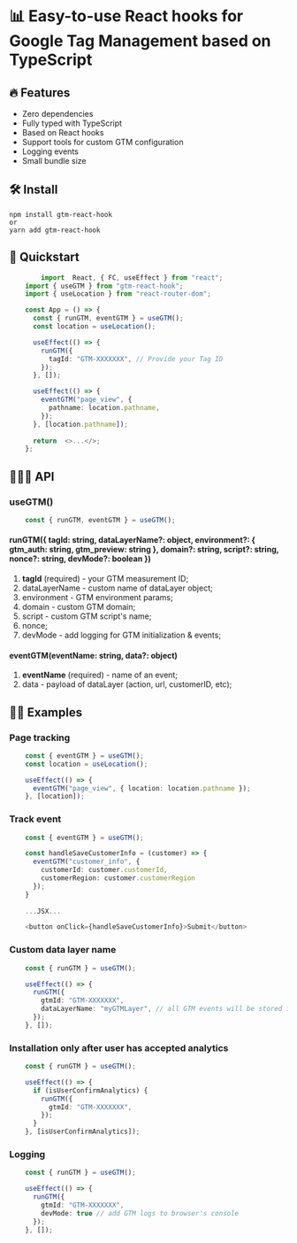 # 📊 Easy-to-use React hooks for Google Tag Management based on TypeScript

## 🔥 Features 

 - Zero dependencies
 - Fully typed with TypeScript
 - Based on React hooks
 - Support tools for custom GTM configuration
 - Logging events
 - Small bundle size
 
## 🛠 Install
    npm install gtm-react-hook
	or
	yarn add gtm-react-hook

## 🚀 Quickstart

```typescript
    	import  React, { FC, useEffect } from "react";
	import { useGTM } from "gtm-react-hook";
	import { useLocation } from "react-router-dom";

	const App = () => {
	  const { runGTM, eventGTM } = useGTM();
	  const location = useLocation();

	  useEffect(() => {
		runGTM({
		  tagId: "GTM-XXXXXXX", // Provide your Tag ID
		});
	  }, []);

	  useEffect(() => {
		eventGTM("page_view", {
		  pathname: location.pathname,
		});
	  }, [location.pathname]);
	
	  return  <>...</>;
	};
```
## 🧙🏻‍♂️ API

### useGTM()

```typescript 
    const { runGTM, eventGTM } = useGTM();
```

#### runGTM({ tagId: string, dataLayerName?: object, environment?: { gtm_auth: string, gtm_preview: string }, domain?: string, script?: string, nonce?: string, devMode?: boolean })

 1. **tagId** (required) - your GTM measurement ID;
 2. dataLayerName - custom name of dataLayer object;
 3. environment - GTM environment params;
 4. domain - custom GTM domain;
 5. script - custom GTM script's name;
 6. nonce;
 7. devMode - add logging for GTM initialization & events;

#### eventGTM(eventName: string, data?: object)

 1. **eventName** (required) - name of an event;
 2. data - payload of dataLayer (action, url, customerID, etc);


## 💅🏽 Examples

### Page tracking

```typescript
	const { eventGTM } = useGTM();
	const location = useLocation();

	useEffect(() => {
	  eventGTM("page_view", { location: location.pathname });
	}, [location]);
```

### Track event

```typescript
	const { eventGTM } = useGTM();

	const handleSaveCustomerInfo = (customer) => {
	  eventGTM("customer_info", { 
		customerId: customer.customerId, 
		customerRegion: customer.customerRegion 
	  });
	}
	
	...JSX...

	<button onClick={handleSaveCustomerInfo}>Submit</button>
```

### Custom data layer name

```typescript
	const { runGTM } = useGTM();

	useEffect(() => {
	  runGTM({
	    gtmId: "GTM-XXXXXXX",
		dataLayerName: "myGTMLayer", // all GTM events will be stored in `window.myGTMLayer` key
	  });
	}, []);
```

### Installation only after user has accepted analytics

```typescript
	const { runGTM } = useGTM();

	useEffect(() => {
	  if (isUserConfirmAnalytics) {
	    runGTM({
		  gtmId: "GTM-XXXXXXX",
		});
	  }
	}, [isUserConfirmAnalytics]);
```

### Logging

```typescript
	const { runGTM } = useGTM();

	useEffect(() => {
	  runGTM({
	    gtmId: "GTM-XXXXXXX",
		devMode: true // add GTM logs to browser's console 
	  });
	}, []);
```
